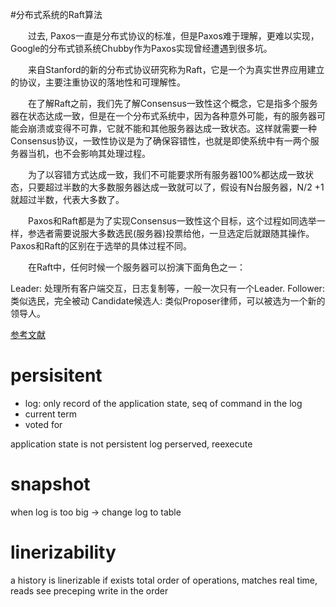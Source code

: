 #分布式系统的Raft算法

　　过去, Paxos一直是分布式协议的标准，但是Paxos难于理解，更难以实现，Google的分布式锁系统Chubby作为Paxos实现曾经遭遇到很多坑。

　　来自Stanford的新的分布式协议研究称为Raft，它是一个为真实世界应用建立的协议，主要注重协议的落地性和可理解性。

　　在了解Raft之前，我们先了解Consensus一致性这个概念，它是指多个服务器在状态达成一致，但是在一个分布式系统中，因为各种意外可能，有的服务器可能会崩溃或变得不可靠，它就不能和其他服务器达成一致状态。这样就需要一种Consensus协议，一致性协议是为了确保容错性，也就是即使系统中有一两个服务器当机，也不会影响其处理过程。

　　为了以容错方式达成一致，我们不可能要求所有服务器100%都达成一致状态，只要超过半数的大多数服务器达成一致就可以了，假设有N台服务器，N/2 +1 就超过半数，代表大多数了。

　　Paxos和Raft都是为了实现Consensus一致性这个目标，这个过程如同选举一样，参选者需要说服大多数选民(服务器)投票给他，一旦选定后就跟随其操作。Paxos和Raft的区别在于选举的具体过程不同。

　　在Raft中，任何时候一个服务器可以扮演下面角色之一：

Leader: 处理所有客户端交互，日志复制等，一般一次只有一个Leader.
Follower: 类似选民，完全被动
Candidate候选人: 类似Proposer律师，可以被选为一个新的领导人。

[参考文献](https://www.jdon.com/artichect/raft.html)


# persisitent
* log: only record of the application state, seq of command in the log
* current term 
* voted for

application state is not persistent
log perserved, reexecute

# snapshot
when log is too big -> change log to table

# linerizability
a history is linerizable if exists total order of operations, matches real time, reads see preceping write in the order 